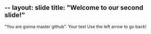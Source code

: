 --
layout: slide
title: "Welcome to our second slide!"
---
"You are gonna master github".
Your text
Use the left arrow to go back!
